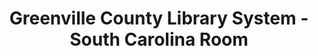 ---
layout: repo
title: "Greenville County Library System - South Carolina Room"
id: 2053
permalink: repos/2053/
---
